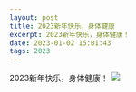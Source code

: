 ```yaml
---
layout: post
title: 2023新年快乐，身体健康
excerpt: 2023新年快乐，身体健康！
date: 2023-01-02 15:01:43
tags: 2023
---
```


2023新年快乐，身体健康！
![](https://pic.imgdb.cn/item/63b2819a5d94efb26fe619fa.jpg)


